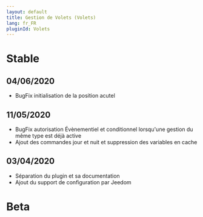 ```yaml
---
layout: default
title: Gestion de Volets (Volets)
lang: fr_FR
pluginId: Volets
---
```


# Stable
## 04/06/2020
* BugFix initialisation de la position acutel
## 11/05/2020
* BugFix autorisation Évènementiel et conditionnel lorsqu'une gestion du même type est déjà active
* Ajout des commandes jour et nuit et suppression des variables en cache
## 03/04/2020
* Séparation du plugin et sa documentation
* Ajout du support de configuration par Jeedom

# Beta
